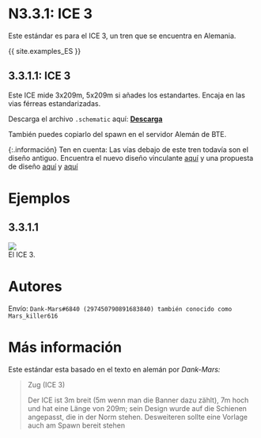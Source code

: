 # N3.3.1: ICE 3

Este estándar es para el ICE 3, un tren que se encuentra en Alemania.
 
{{ site.examples_ES }}

## 3.3.1.1: ICE 3

Este ICE mide 3x209m, 5x209m si añades los estandartes. Encaja en las vias férreas estandarizadas.

Descarga el archivo `.schematic` aquí: **[Descarga](https://cdn.discordapp.com/attachments/702906713317310484/702906729985212506/ICE3.schematic)**

También puedes copiarlo del spawn en el servidor Alemán de BTE.

{:.información}
Ten en cuenta: Las vías debajo de este tren todavía son el diseño antiguo. Encuentra el nuevo diseño vinculante [aquí](/EN/N2/2/1) y una propuesta de diseño [aquí](/EN/N2/2/2) y [aquí](/EN/N2/2/3)


# Ejemplos

## 3.3.1.1

![](https://i.imgur.com/sAmEFGg.png)  
El ICE 3.

# Autores

Envío: `Dank-Mars#6840 (297450790891683840) también conocido como Mars_killer616`

# Más información

Este estándar esta basado en el texto en alemán por _Dank-Mars:_

> Zug (ICE 3)
>
> Der ICE ist 3m breit (5m wenn man die Banner dazu zählt), 7m hoch und hat eine Länge von 209m; sein Design wurde auf die Schienen angepasst, die in der Norm stehen. Desweiteren sollte eine Vorlage auch am Spawn bereit stehen
